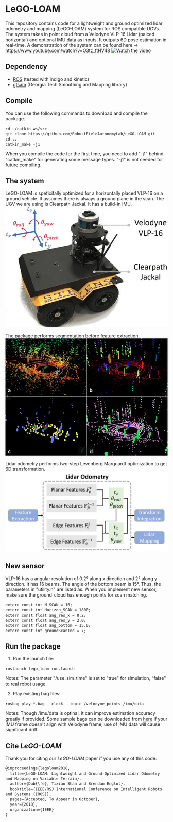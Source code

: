 # LeGO-LOAM

This repository contains code for a lightweight and ground optimized lidar odometry and mapping (LeGO-LOAM) system for ROS compatible UGVs. The system takes in point cloud  from a Velodyne VLP-16 Lidar (palced horizontal) and optional IMU data as inputs. It outputs 6D pose estimation in real-time. A demonstration of the system can be found here -> https://www.youtube.com/watch?v=O3tz_ftHV48
[![Watch the video](/LeGO-LOAM/launch/demo.gif)](https://www.youtube.com/watch?v=O3tz_ftHV48)

## Dependency

- [ROS](http://wiki.ros.org/ROS/Installation) (tested with indigo and kinetic)
- [gtsam](https://bitbucket.org/gtborg/gtsam) (Georgia Tech Smoothing and Mapping library)

## Compile

You can use the following commands to download and compile the package.

```
cd ~/catkin_ws/src
git clone https://github.com/RobustFieldAutonomyLab/LeGO-LOAM.git
cd ..
catkin_make -j1
```
When you compile the code for the first time, you need to add "-j1" behind "catkin_make" for generating some message types. "-j1" is not needed for future compiling.

## The system

LeGO-LOAM is speficifally optimized for a horizontally placed VLP-16 on a ground vehicle. It assumes there is always a ground plane in the scan. The UGV we are using is Clearpath Jackal. It has a build-in IMU. 
![Jackal](/LeGO-LOAM/launch/jackal-label.jpg)

The package performs segmentation before feature extraction.
![Segmentaion](/LeGO-LOAM/launch/seg-total.jpg)

Lidar odometry performs two-step Levenberg Marquardt optimization to get 6D transformation.
![Odometry](/LeGO-LOAM/launch/odometry.jpg)

## New sensor

VLP-16 has a angular resolution of 0.2&deg; along x direction and 2&deg; along y direction. It has 16 beams. The angle of the bottom beam is 15&deg;. Thus, the parameters in "utility.h" are listed as. When you implement new sensor, make sure the ground_cloud has enough points for scan matching.

```
extern const int N_SCAN = 16;
extern const int Horizon_SCAN = 1800;
extern const float ang_res_x = 0.2;
extern const float ang_res_y = 2.0;
extern const float ang_bottom = 15.0;
extern const int groundScanInd = 7;
```
## Run the package

1. Run the launch file:
```
roslaunch lego_loam run.launch
```
Notes: The parameter "/use_sim_time" is set to "true" for simulation, "false" to real robot usage.

2. Play existing bag files:
```
rosbag play *.bag --clock --topic /velodyne_points /imu/data
```
Notes: Though /imu/data is optinal, it can improve estimation accuracy greatly if provided. Some sample bags can be downloaded from [here](https://github.com/RobustFieldAutonomyLab/jackal_dataset_20170608) If your IMU frame doesn't align with Velodyne frame, use of IMU data will cause significant drift.

## Cite *LeGO-LOAM*

Thank you for citing our *LeGO-LOAM* paper if you use any of this code: 
```
@inproceedings{legoloam2018,
  title={LeGO-LOAM: Lightweight and Ground-Optimized Lidar Odometry and Mapping on Variable Terrain},
  author={Dub{\'e}, Tixiao Shan and Brendan Englot},
  booktitle={IEEE/RSJ International Conference on Intelligent Robots and Systems (IROS)},
  pages={Accepted, To Appear in October},
  year={2018},
  organization={IEEE}
}
```
